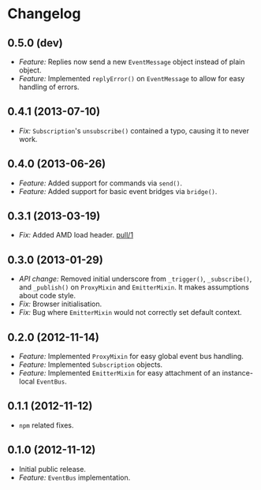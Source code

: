 # Changelog

## 0.5.0 (dev)
* *Feature:* Replies now send a new `EventMessage` object instead of plain object.
* *Feature:* Implemented `replyError()` on `EventMessage` to allow for easy handling of errors.

## 0.4.1 (2013-07-10)
* *Fix:* `Subscription`'s `unsubscribe()` contained a typo, causing it to never work.

## 0.4.0 (2013-06-26)
* *Feature:* Added support for commands via `send()`.
* *Feature:* Added support for basic event bridges via `bridge()`.

## 0.3.1 (2013-03-19)
* *Fix:* Added AMD load header. [pull/1](https://bitbucket.org/kennethjor/calamity/pull-request/1)

## 0.3.0 (2013-01-29)
* *API change:* Removed initial underscore from `_trigger()`, `_subscribe()`, and `_publish()` on `ProxyMixin` and `EmitterMixin`. It makes assumptions about code style.
* *Fix:* Browser initialisation.
* *Fix:* Bug where `EmitterMixin` would not correctly set default context.

## 0.2.0 (2012-11-14)

* *Feature:* Implemented `ProxyMixin` for easy global event bus handling.
* *Feature:* Implemented `Subscription` objects.
* *Feature:* Implemented `EmitterMixin` for easy attachment of an instance-local `EventBus`.

## 0.1.1 (2012-11-12)

* `npm` related fixes.

## 0.1.0 (2012-11-12)

* Initial public release.
* *Feature:* `EventBus` implementation.
